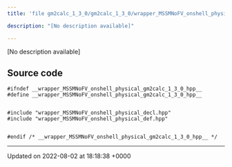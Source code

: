 ```yaml
---
title: 'file gm2calc_1_3_0/gm2calc_1_3_0/wrapper_MSSMNoFV_onshell_physical.hpp'

description: "[No description available]"

---
```







[No description available]




## Source code

```
#ifndef __wrapper_MSSMNoFV_onshell_physical_gm2calc_1_3_0_hpp__
#define __wrapper_MSSMNoFV_onshell_physical_gm2calc_1_3_0_hpp__


#include "wrapper_MSSMNoFV_onshell_physical_decl.hpp"
#include "wrapper_MSSMNoFV_onshell_physical_def.hpp"


#endif /* __wrapper_MSSMNoFV_onshell_physical_gm2calc_1_3_0_hpp__ */
```


-------------------------------

Updated on 2022-08-02 at 18:18:38 +0000
